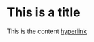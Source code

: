 # This is a title
This is the content
[hyperlink](https://www.ti.com/lit/ds/symlink/trf372017.pdf?ts=1643207435291&ref_url=https%253A%252F%252Fwww.ti.com%252Fproduct%252FTRF372017)
